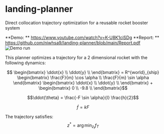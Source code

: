 # landing-planner
Direct collocation trajectory optimization for a reusable rocket booster system

**Demo: ** https://www.youtube.com/watch?v=K-U8K1ciSDg
**Report: ** https://github.com/niwhsa9/landing-planner/blob/main/Report.pdf
![Demo run](https://github.com/niwhsa9/landing-planner/blob/main/anim.gif?raw=true)

This planner optimizes a trajectory for a 2 dimensional rocket with the following dynamics: 

$$ \begin{bmatrix}
    \ddot{x} \\
    \ddot{y} \\
\end{bmatrix} =
R^{world}_{ship} \begin{bmatrix}
    \frac{F}{m} \cos \alpha \\
    \frac{F}{m} \sin \alpha
\end{bmatrix}
\begin{bmatrix}
    \ddot{x} \\
    \ddot{y} \\
\end{bmatrix}
+
\begin{bmatrix}
    0 \\
    -9.8 \\
\end{bmatrix}$$

$$\ddot{\theta} = \frac{-F \sin \alpha}{I} \frac{h}{2}$$

$$\dot{f} = kF$$

The trajectory satisfies:
$$z^* = \arg\min_{z_t} f_T$$
